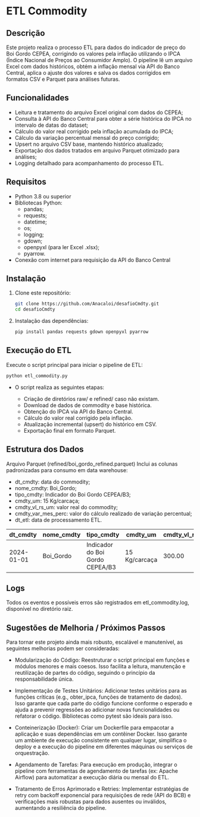 # ETL Commodity

## Descrição

Este projeto realiza o processo ETL para dados do indicador de preço do Boi Gordo CEPEA, corrigindo os valores pela inflação utilizando o IPCA (Índice Nacional de Preços ao Consumidor Amplo). O pipeline lê um arquivo Excel com dados históricos, obtém a inflação mensal via API do Banco Central, aplica o ajuste dos valores e salva os dados corrigidos em formatos CSV e Parquet para análises futuras.

## Funcionalidades

- Leitura e tratamento do arquivo Excel original com dados do CEPEA;
- Consulta à API do Banco Central para obter a série histórica do IPCA no intervalo de datas do dataset;
- Cálculo do valor real corrigido pela inflação acumulada do IPCA;
- Cálculo da variação percentual mensal do preço corrigido;
- Upsert no arquivo CSV base, mantendo histórico atualizado;
- Exportação dos dados tratados em arquivo Parquet otimizado para análises;
- Logging detalhado para acompanhamento do processo ETL.

## Requisitos

- Python 3.8 ou superior
- Bibliotecas Python:
  - pandas;
  - requests;
  - datetime;
  - os;
  - logging;
  - gdown;
  - openpyxl (para ler Excel .xlsx);
  - pyarrow.
- Conexão com internet para requisição da API do Banco Central

## Instalação

1. Clone este repositório:
   ```bash
   git clone https://github.com/Anacaloi/desafioCmdty.git
   cd desafioCmdty
   ```
2. Instalação das dependências:
   ```bash
   pip install pandas requests gdown openpyxl pyarrow
   ```
## Execução do ETL
Execute o script principal para iniciar o pipeline de ETL:
   ```bash
   python etl_commodity.py
   ```

  - O script realiza as seguintes etapas:
     
    - Criação de diretórios raw/ e refined/ caso não existam.
    - Download de dados de commodity e base histórica.
    - Obtenção do IPCA via API do Banco Central.
    - Cálculo do valor real corrigido pela inflação.
    - Atualização incremental (upsert) do histórico em CSV.
    - Exportação final em formato Parquet.

      
## Estrutura dos Dados

Arquivo Parquet (refined/boi_gordo_refined.parquet)
Inclui as colunas padronizadas para consumo em data warehouse:

- dt_cmdty: data do commodity;
- nome_cmdty: Boi_Gordo;
- tipo_cmdty: Indicador do Boi Gordo CEPEA/B3;
- cmdty_um: 15 Kg/carcaça;
- cmdty_vl_rs_um: valor real do commodity;
- cmdty_var_mes_perc: valor do cálculo realizado de variação percentual;
- dt_etl: data de processamento ETL.

| dt\_cmdty  | nome\_cmdty | tipo\_cmdty                     | cmdty\_um     | cmdty\_vl\_rs\_um | cmdty\_var\_mes\_perc | dt\_etl    |
| ---------- | ----------- | ------------------------------- | ------------- | ----------------- | --------------------- | ---------- |
| 2024-01-01 | Boi\_Gordo  | Indicador do Boi Gordo CEPEA/B3 | 15 Kg/carcaça | 300.00            | 0.00%                 | 2025-05-20 |


## Logs
Todos os eventos e possíveis erros são registrados em etl_commodity.log, disponível no diretório raiz.

## Sugestões de Melhoria / Próximos Passos
Para tornar este projeto ainda mais robusto, escalável e manutenível, as seguintes melhorias podem ser consideradas:

- Modularização do Código: Reestruturar o script principal em funções e módulos menores e mais coesos. Isso facilita a leitura, manutenção e reutilização de partes do código, seguindo o princípio da responsabilidade única.

- Implementação de Testes Unitários: Adicionar testes unitários para as funções críticas (e.g., obter_ipca, funções de tratamento de dados). Isso garante que cada parte do código funcione conforme o esperado e ajuda a prevenir regressões ao adicionar novas funcionalidades ou refatorar o código. Bibliotecas como pytest são ideais para isso.

- Conteinerização (Docker): Criar um Dockerfile para empacotar a aplicação e suas dependências em um contêiner Docker. Isso garante um ambiente de execução consistente em qualquer lugar, simplifica o deploy e a execução do pipeline em diferentes máquinas ou serviços de orquestração.

- Agendamento de Tarefas: Para execução em produção, integrar o pipeline com ferramentas de agendamento de tarefas (ex: Apache Airflow) para automatizar a execução diária ou mensal do ETL.

- Tratamento de Erros Aprimorado e Retries: Implementar estratégias de retry com backoff exponencial para requisições de rede (API do BCB) e verificações mais robustas para dados ausentes ou inválidos, aumentando a resiliência do pipeline.

